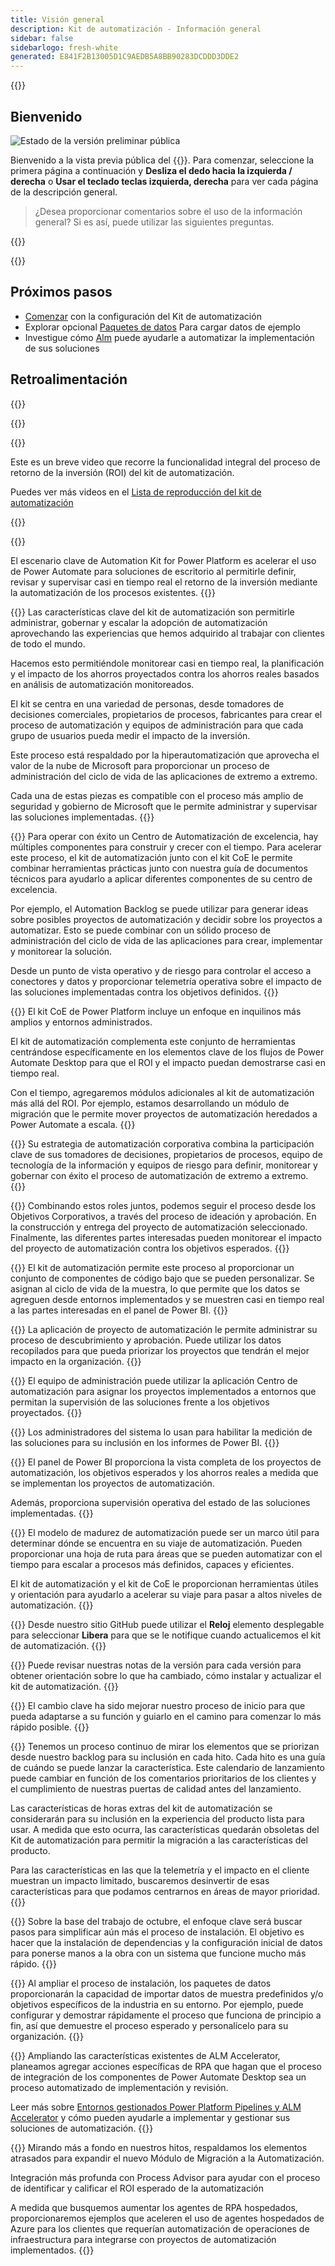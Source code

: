 ```yaml
---
title: Visión general
description: Kit de automatización - Información general
sidebar: false
sidebarlogo: fresh-white
generated: E841F2B13005D1C9AEDB5A8BB90283DCDDD3DDE2
---
```


<div class="optional">

{{<toc>}}

## Bienvenido

![Estado de la versión preliminar pública](/images/illustrations/status-public-preview.svg)

Bienvenido a la vista previa pública del {{<product-name>}}. Para comenzar, seleccione la primera página a continuación y **Desliza el dedo hacia la izquierda / derecha** o **Usar el teclado teclas izquierda, derecha** para ver cada página de la descripción general.

> ¿Desea proporcionar comentarios sobre el uso de la información general? Si es así, puede utilizar las siguientes preguntas.

</div>

{{<presentation slides="0,1,2,3,4,5,6,7,8,9,10,11,12,13,14,15,16,17,18,19,20">}}

<div class="optional">

{{<presentationStyles>}}

## Próximos pasos

- [Comenzar](/es/get-started) con la configuración del Kit de automatización
- Explorar opcional [Paquetes de datos](/es/features/datapacks) Para cargar datos de ejemplo
- Investigue cómo [Alm](/es/features/alm) puede ayudarle a automatizar la implementación de sus soluciones

## Retroalimentación

{{<questions name="/content/es/overview.json" completed="Gracias por proporcionar comentarios" shownavigationbuttons="false" locale="es">}}

</div>

{{<slideStyles>}}

{{<slide id="slide0" audio="" description="Overview Video" video="VNC0PWBTRwA">}}

Este es un breve video que recorre la funcionalidad integral del proceso de retorno de la inversión (ROI) del kit de automatización.

Puedes ver más videos en el [Lista de reproducción del kit de automatización](https://www.youtube.com/playlist?list=PLi9EhCY4z99VlRg4j7D1Or6XfXbUcEWZy)

{{</slide>}}

{{<slide  id="slide1" audio="overview/Slide01.mp3" description="Automation Kit Overview" image="overview/Slide01.SVG" >}}

El escenario clave de Automation Kit for Power Platform es acelerar el uso de Power Automate para soluciones de escritorio al permitirle definir, revisar y supervisar casi en tiempo real el retorno de la inversión mediante la automatización de los procesos existentes.
{{</slide>}}

{{<slide  id="slide2" audio="overview/Slide02.mp3" description="Automation Kit Features" image="overview/Slide02.SVG" >}}
Las características clave del kit de automatización son permitirle administrar, gobernar y escalar la adopción de automatización aprovechando las experiencias que hemos adquirido al trabajar con clientes de todo el mundo.

Hacemos esto permitiéndole monitorear casi en tiempo real, la planificación y el impacto de los ahorros proyectados contra los ahorros reales basados en análisis de automatización monitoreados.

El kit se centra en una variedad de personas, desde tomadores de decisiones comerciales, propietarios de procesos, fabricantes para crear el proceso de automatización y equipos de administración para que cada grupo de usuarios pueda medir el impacto de la inversión.

Este proceso está respaldado por la hiperautomatización que aprovecha el valor de la nube de Microsoft para proporcionar un proceso de administración del ciclo de vida de las aplicaciones de extremo a extremo.

Cada una de estas piezas es compatible con el proceso más amplio de seguridad y gobierno de Microsoft que le permite administrar y supervisar las soluciones implementadas.
{{</slide>}}

{{<slide  id="slide3" audio="overview/Slide03.mp3" description="Automation Center of Excellence Overview" image="overview/Slide03.SVG" >}}
Para operar con éxito un Centro de Automatización de excelencia, hay múltiples componentes para construir y crecer con el tiempo. Para acelerar este proceso, el kit de automatización junto con el kit CoE le permite combinar herramientas prácticas junto con nuestra guía de documentos técnicos para ayudarlo a aplicar diferentes componentes de su centro de excelencia.

Por ejemplo, el Automation Backlog se puede utilizar para generar ideas sobre posibles proyectos de automatización y decidir sobre los proyectos a automatizar. Esto se puede combinar con un sólido proceso de administración del ciclo de vida de las aplicaciones para crear, implementar y monitorear la solución.

Desde un punto de vista operativo y de riesgo para controlar el acceso a conectores y datos y proporcionar telemetría operativa sobre el impacto de las soluciones implementadas contra los objetivos definidos.
{{</slide>}}

{{<slide  id="slide4" audio="overview/Slide04.mp3" description="Automation Kit vs CoE Kit" image="overview/Slide04.SVG" >}}
El kit CoE de Power Platform incluye un enfoque en inquilinos más amplios y entornos administrados.

El kit de automatización complementa este conjunto de herramientas centrándose específicamente en los elementos clave de los flujos de Power Automate Desktop para que el ROI y el impacto puedan demostrarse casi en tiempo real.

Con el tiempo, agregaremos módulos adicionales al kit de automatización más allá del ROI. Por ejemplo, estamos desarrollando un módulo de migración que le permite mover proyectos de automatización heredados a Power Automate a escala.
{{</slide>}}

{{<slide  id="slide5" audio="overview/Slide05.mp3" description="Corporate Automation Strategy" image="overview/Slide05.SVG" >}}
Su estrategia de automatización corporativa combina la participación clave de sus tomadores de decisiones, propietarios de procesos, equipo de tecnología de la información y equipos de riesgo para definir, monitorear y gobernar con éxito el proceso de automatización de extremo a extremo.
{{</slide>}}

{{<slide  id="slide6" audio="overview/Slide06.mp3" description="Corporate Automation Strategy" image="overview/Slide06.SVG" >}}
Combinando estos roles juntos, podemos seguir el proceso desde los Objetivos Corporativos, a través del proceso de ideación y aprobación. En la construcción y entrega del proyecto de automatización seleccionado. Finalmente, las diferentes partes interesadas pueden monitorear el impacto del proyecto de automatización contra los objetivos esperados.
{{</slide>}}

{{<slide  id="slide7" audio="overview/Slide07.mp3" description="Leveraging Automation Kit" image="overview/Slide07.SVG" >}}
El kit de automatización permite este proceso al proporcionar un conjunto de componentes de código bajo que se pueden personalizar. Se asignan al ciclo de vida de la muestra, lo que permite que los datos se agreguen desde entornos implementados y se muestren casi en tiempo real a las partes interesadas en el panel de Power BI.
{{</slide>}}

{{<slide  id="slide8" audio="overview/Slide08.mp3" description="Automation Projects" image="overview/Slide08.SVG" >}}
La aplicación de proyecto de automatización le permite administrar su proceso de descubrimiento y aprobación. Puede utilizar los datos recopilados para que pueda priorizar los proyectos que tendrán el mejor impacto en la organización.
{{</slide>}}

{{<slide  id="slide9" audio="overview/Slide09.mp3" description="Automation Center" image="overview/Slide09.SVG" >}}
El equipo de administración puede utilizar la aplicación Centro de automatización para asignar los proyectos implementados a entornos que permitan la supervisión de las soluciones frente a los objetivos proyectados.
{{</slide>}}

{{<slide  id="slide10" audio="overview/Slide10.mp3" description="Automation Solution Manager" image="overview/Slide10.SVG" >}}
Los administradores del sistema lo usan para habilitar la medición de las soluciones para su inclusión en los informes de Power BI.
{{</slide>}}

{{<slide  id="slide11" audio="overview/Slide11.mp3" description="Power BI Dashboard" image="overview/Slide11.SVG" >}}
El panel de Power BI proporciona la vista completa de los proyectos de automatización, los objetivos esperados y los ahorros reales a medida que se implementan los proyectos de automatización.

Además, proporciona supervisión operativa del estado de las soluciones implementadas.
{{</slide>}}

{{<slide  id="slide12" audio="overview/Slide12.mp3" description="Automation Maturity Model" image="overview/Slide12.SVG" >}}
El modelo de madurez de automatización puede ser un marco útil para determinar dónde se encuentra en su viaje de automatización. Pueden proporcionar una hoja de ruta para áreas que se pueden automatizar con el tiempo para escalar a procesos más definidos, capaces y eficientes.

El kit de automatización y el kit de CoE le proporcionan herramientas útiles y orientación para ayudarlo a acelerar su viaje para pasar a altos niveles de automatización.
{{</slide>}}

{{<slide  id="slide13" audio="overview/Slide13.mp3" description="Monitor Automation Kit Releases" image="overview/Slide13.SVG" >}}
Desde nuestro sitio GitHub puede utilizar el **Reloj** elemento desplegable para seleccionar **Libera** para que se le notifique cuando actualicemos el kit de automatización.
{{</slide>}}

{{<slide  id="slide14" audio="overview/Slide14.mp3" description="Automation Kit Release" image="overview/Slide14-Nov2022.SVG" >}}
Puede revisar nuestras notas de la versión para cada versión para obtener orientación sobre lo que ha cambiado, cómo instalar y actualizar el kit de automatización.
{{</slide>}}

{{<slide  id="slide15" audio="overview/Slide15.mp3" description="Automation Kit Getting Started" image="overview/Slide15.SVG" >}}
El cambio clave ha sido mejorar nuestro proceso de inicio para que pueda adaptarse a su función y guiarlo en el camino para comenzar lo más rápido posible.
{{</slide>}}

{{<slide  id="slide16" audio="overview/Slide16.mp3" description="What's Next" image="overview/Slide16.SVG" >}}
Tenemos un proceso continuo de mirar los elementos que se priorizan desde nuestro backlog para su inclusión en cada hito. Cada hito es una guía de cuándo se puede lanzar la característica. Este calendario de lanzamiento puede cambiar en función de los comentarios prioritarios de los clientes y el cumplimiento de nuestras puertas de calidad antes del lanzamiento.

Las características de horas extras del kit de automatización se considerarán para su inclusión en la experiencia del producto lista para usar. A medida que esto ocurra, las características quedarán obsoletas del Kit de automatización para permitir la migración a las características del producto.

Para las características en las que la telemetría y el impacto en el cliente muestran un impacto limitado, buscaremos desinvertir de esas características para que podamos centrarnos en áreas de mayor prioridad.
{{</slide>}}

{{<slide  id="slide17" audio="overview/Slide17.mp3" description="Simplifying the Install Process" image="overview/Slide17.SVG" >}}
Sobre la base del trabajo de octubre, el enfoque clave será buscar pasos para simplificar aún más el proceso de instalación. El objetivo es hacer que la instalación de dependencias y la configuración inicial de datos para ponerse manos a la obra con un sistema que funcione mucho más rápido.
{{</slide>}}

{{<slide  id="slide18" audio="overview/Slide18.mp3" description="Sample Data" image="overview/Slide18.SVG" >}}
Al ampliar el proceso de instalación, los paquetes de datos proporcionarán la capacidad de importar datos de muestra predefinidos y/o objetivos específicos de la industria en su entorno. Por ejemplo, puede configurar y demostrar rápidamente el proceso que funciona de principio a fin, así que demuestre el proceso esperado y personalícelo para su organización.
{{</slide>}}

{{<slide  id="slide19" audio="overview/Slide19.mp3" description="End to end ALM" image="overview/Slide19.SVG" >}}
Ampliando las características existentes de ALM Accelerator, planeamos agregar acciones específicas de RPA que hagan que el proceso de integración de los componentes de Power Automate Desktop sea un proceso automatizado de implementación y revisión.

Leer más sobre [Entornos gestionados Power Platform Pipelines y ALM Accelerator](/es/features/alm) y cómo pueden ayudarle a implementar y gestionar sus soluciones de automatización.
{{</slide>}}

{{<slide  id="slide20" audio="overview/Slide20.mp3" description="Futures" image="overview/Slide20.SVG" >}}
Mirando más a fondo en nuestros hitos, respaldamos los elementos atrasados para expandir el nuevo Módulo de Migración a la Automatización.

Integración más profunda con Process Advisor para ayudar con el proceso de identificar y calificar el ROI esperado de la automatización

A medida que busquemos aumentar los agentes de RPA hospedados, proporcionaremos ejemplos que aceleren el uso de agentes hospedados de Azure para los clientes que requerían automatización de operaciones de infraestructura para integrarse con proyectos de automatización implementados.
{{</slide>}}
